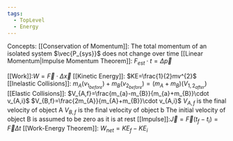 ```yaml
---
tags:
  - TopLevel
  - Energy
---
```

Concepts:
[[Conservation of Momentum]]: The total momentum of an isolated system $\vec{P_{sys}}$ does not change over time
[[Linear Momentum|Impulse Momentum Theorem]]:  $F_{est}\cdot{t}=\Delta{\vec{p}}$ 

[[Work]]:$W=\vec{F}{\cdot}\Delta{\vec{x}}$ 
[[Kinetic Energy]]: $KE=\frac{1}{2}mv^{2}$ 
[[Inelastic Collisions]]: $m_{A}(v_{1_{before}})+m_{B}(v_{2_{before}})=(m_{A}+m_{B})(V_{1,2_{after}})$  
[[Elastic Collisions]]:
$V_{A,f}=\frac{m_{a}-m_{B}}{m_{a}+m_{B}}\cdot v_{A,i}$ 
$V_{B,f}=\frac{2m_{A}}{m_{A}+m_{B}}\cdot v_{A,i}$
$V_{A,f}$ is the final velocity of object A
$V_{B,f}$ is the final velocity of object b
The initial velocity of object B is assumed to be zero as it is at rest
[[Impulse]]:$\vec{J}=\vec{F}(t_{f}-t_{i})=\vec{F}\Delta{t}$ 
[[Work-Energy Theorem]]: $W_{net}=KE_{f}-KE_{i}$ 